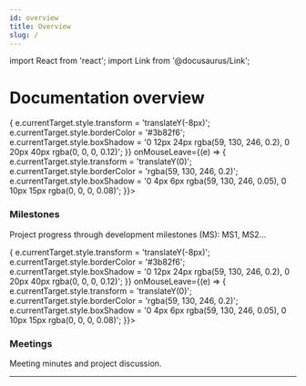 ```yaml
---
id: overview
title: Overview
slug: /
---
```


import React from 'react';
import Link from '@docusaurus/Link';

# Documentation overview

<div style={{
  display: 'grid',
  gridTemplateColumns: 'repeat(auto-fit, minmax(280px, 1fr))',
  gap: '1.5rem',
  marginTop: '2rem',
  marginBottom: '2rem'
}}>
  <Link to="/docs/Milestones/" style={{
    textDecoration: 'none',
    color: 'inherit',
    background: '#ffffff',
    border: '2px solid rgba(59, 130, 246, 0.2)',
    borderRadius: '16px',
    padding: '2rem',
    boxShadow: '0 4px 6px rgba(59, 130, 246, 0.05), 0 10px 15px rgba(0, 0, 0, 0.08)',
    transition: 'all 0.4s cubic-bezier(0.4, 0, 0.2, 1)',
    position: 'relative',
    overflow: 'hidden'
  }}
  onMouseEnter={(e) => {
    e.currentTarget.style.transform = 'translateY(-8px)';
    e.currentTarget.style.borderColor = '#3b82f6';
    e.currentTarget.style.boxShadow = '0 12px 24px rgba(59, 130, 246, 0.2), 0 20px 40px rgba(0, 0, 0, 0.12)';
  }}
  onMouseLeave={(e) => {
    e.currentTarget.style.transform = 'translateY(0)';
    e.currentTarget.style.borderColor = 'rgba(59, 130, 246, 0.2)';
    e.currentTarget.style.boxShadow = '0 4px 6px rgba(59, 130, 246, 0.05), 0 10px 15px rgba(0, 0, 0, 0.08)';
  }}>
    <h3 style={{
      fontSize: '1.5rem',
      fontWeight: '700',
      background: 'linear-gradient(135deg, #1e3a8a 0%, #3b82f6 100%)',
      WebkitBackgroundClip: 'text',
      WebkitTextFillColor: 'transparent',
      backgroundClip: 'text',
      marginBottom: '0.75rem'
    }}>Milestones</h3>
    <p style={{
      color: '#64748b',
      fontSize: '1rem',
      lineHeight: '1.6',
      margin: 0
    }}>Project progress through development milestones (MS): MS1, MS2...</p>
  </Link>

  <Link to="/docs/category/meetings" style={{
    textDecoration: 'none',
    color: 'inherit',
    background: '#ffffff',
    border: '2px solid rgba(59, 130, 246, 0.2)',
    borderRadius: '16px',
    padding: '2rem',
    boxShadow: '0 4px 6px rgba(59, 130, 246, 0.05), 0 10px 15px rgba(0, 0, 0, 0.08)',
    transition: 'all 0.4s cubic-bezier(0.4, 0, 0.2, 1)',
    position: 'relative',
    overflow: 'hidden'
  }}
  onMouseEnter={(e) => {
    e.currentTarget.style.transform = 'translateY(-8px)';
    e.currentTarget.style.borderColor = '#3b82f6';
    e.currentTarget.style.boxShadow = '0 12px 24px rgba(59, 130, 246, 0.2), 0 20px 40px rgba(0, 0, 0, 0.12)';
  }}
  onMouseLeave={(e) => {
    e.currentTarget.style.transform = 'translateY(0)';
    e.currentTarget.style.borderColor = 'rgba(59, 130, 246, 0.2)';
    e.currentTarget.style.boxShadow = '0 4px 6px rgba(59, 130, 246, 0.05), 0 10px 15px rgba(0, 0, 0, 0.08)';
  }}>
    <h3 style={{
      fontSize: '1.5rem',
      fontWeight: '700',
      background: 'linear-gradient(135deg, #1e3a8a 0%, #3b82f6 100%)',
      WebkitBackgroundClip: 'text',
      WebkitTextFillColor: 'transparent',
      backgroundClip: 'text',
      marginBottom: '0.75rem'
    }}>Meetings</h3>
    <p style={{
      color: '#64748b',
      fontSize: '1rem',
      lineHeight: '1.6',
      margin: 0
    }}>Meeting minutes and project discussion.</p>
  </Link>
</div>

---
